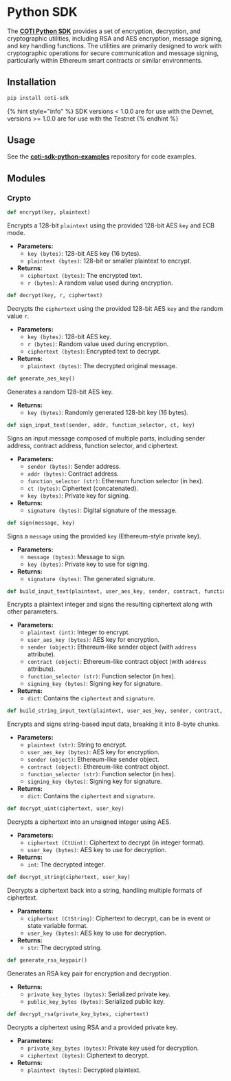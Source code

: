# Python SDK

The [**COTI Python SDK**](https://github.com/coti-io/coti-sdk-python) provides a set of encryption, decryption, and cryptographic utilities, including RSA and AES encryption, message signing, and key handling functions. The utilities are primarily designed to work with cryptographic operations for secure communication and message signing, particularly within Ethereum smart contracts or similar environments.

## Installation

```bash
pip install coti-sdk
```

{% hint style="info" %}
SDK versions < 1.0.0 are for use with the Devnet, versions >= 1.0.0 are for use with the Testnet
{% endhint %}

## Usage

See the [**coti-sdk-python-examples**](https://github.com/coti-io/coti-sdk-python-examples) repository for code examples.

## Modules

### Crypto

```python
def encrypt(key, plaintext)
```

Encrypts a 128-bit `plaintext` using the provided 128-bit AES `key` and ECB mode.

* **Parameters:**
  * `key (bytes)`: 128-bit AES key (16 bytes).
  * `plaintext (bytes)`: 128-bit or smaller plaintext to encrypt.
* **Returns:**
  * `ciphertext (bytes)`: The encrypted text.
  * `r (bytes)`: A random value used during encryption.

```python
def decrypt(key, r, ciphertext)
```

Decrypts the `ciphertext` using the provided 128-bit AES `key` and the random value `r`.

* **Parameters:**
  * `key (bytes)`: 128-bit AES key.
  * `r (bytes)`: Random value used during encryption.
  * `ciphertext (bytes)`: Encrypted text to decrypt.
* **Returns:**
  * `plaintext (bytes)`: The decrypted original message.

```python
def generate_aes_key()
```

Generates a random 128-bit AES key.

* **Returns:**
  * `key (bytes)`: Randomly generated 128-bit key (16 bytes).

```python
def sign_input_text(sender, addr, function_selector, ct, key)
```

Signs an input message composed of multiple parts, including sender address, contract address, function selector, and ciphertext.

* **Parameters:**
  * `sender (bytes)`: Sender address.
  * `addr (bytes)`: Contract address.
  * `function_selector (str)`: Ethereum function selector (in hex).
  * `ct (bytes)`: Ciphertext (concatenated).
  * `key (bytes)`: Private key for signing.
* **Returns:**
  * `signature (bytes)`: Digital signature of the message.

```python
def sign(message, key)
```

Signs a `message` using the provided `key` (Ethereum-style private key).

* **Parameters:**
  * `message (bytes)`: Message to sign.
  * `key (bytes)`: Private key to use for signing.
* **Returns:**
  * `signature (bytes)`: The generated signature.

```python
def build_input_text(plaintext, user_aes_key, sender, contract, function_selector, signing_key)
```

Encrypts a plaintext integer and signs the resulting ciphertext along with other parameters.

* **Parameters:**
  * `plaintext (int)`: Integer to encrypt.
  * `user_aes_key (bytes)`: AES key for encryption.
  * `sender (object)`: Ethereum-like sender object (with `address` attribute).
  * `contract (object)`: Ethereum-like contract object (with `address` attribute).
  * `function_selector (str)`: Function selector (in hex).
  * `signing_key (bytes)`: Signing key for signature.
* **Returns:**
  * `dict`: Contains the `ciphertext` and `signature`.

```python
def build_string_input_text(plaintext, user_aes_key, sender, contract, function_selector, signing_key)
```

Encrypts and signs string-based input data, breaking it into 8-byte chunks.

* **Parameters:**
  * `plaintext (str)`: String to encrypt.
  * `user_aes_key (bytes)`: AES key for encryption.
  * `sender (object)`: Ethereum-like sender object.
  * `contract (object)`: Ethereum-like contract object.
  * `function_selector (str)`: Function selector (in hex).
  * `signing_key (bytes)`: Signing key for signature.
* **Returns:**
  * `dict`: Contains the `ciphertext` and `signature`.

```python
def decrypt_uint(ciphertext, user_key)
```

Decrypts a ciphertext into an unsigned integer using AES.

* **Parameters:**
  * `ciphertext (CtUint)`: Ciphertext to decrypt (in integer format).
  * `user_key (bytes)`: AES key to use for decryption.
* **Returns:**
  * `int`: The decrypted integer.

```python
def decrypt_string(ciphertext, user_key)
```

Decrypts a ciphertext back into a string, handling multiple formats of ciphertext.

* **Parameters:**
  * `ciphertext (CtString)`: Ciphertext to decrypt, can be in event or state variable format.
  * `user_key (bytes)`: AES key to use for decryption.
* **Returns:**
  * `str`: The decrypted string.

```python
def generate_rsa_keypair()
```

Generates an RSA key pair for encryption and decryption.

* **Returns:**
  * `private_key_bytes (bytes)`: Serialized private key.
  * `public_key_bytes (bytes)`: Serialized public key.

```python
def decrypt_rsa(private_key_bytes, ciphertext)
```

Decrypts a ciphertext using RSA and a provided private key.

* **Parameters:**
  * `private_key_bytes (bytes)`: Private key used for decryption.
  * `ciphertext (bytes)`: Ciphertext to decrypt.
* **Returns:**
  * `plaintext (bytes)`: Decrypted plaintext.
